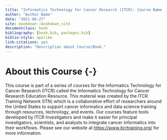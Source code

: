 ```yaml
--- 
title: "Informatics Technology for Cancer Research (ITCR): Course Name "
author: "Author Name"
date: "2021-04-27"
site: bookdown::bookdown_site
documentclass: book
bibliography: [book.bib, packages.bib]
biblio-style: apalike
link-citations: yes
description: "Description about Course/Book."
---
```





# About this Course {-}

This course is part of a series of courses for the Informatics Technology for Cancer Research (ITCR) called the Informatics Technology for Cancer Research Education Resource. This material was created by the ITCR Training Network (ITN)  which is a collaborative effort of researchers around the United States to support cancer informatics and data science training through resources, technology, and events. Our courses feature tools developed by ITCR Investigators and make it easier for principal investigators, scientists, and analysts to integrate cancer informatics into their workflows. Please see our website at https://www.itcrtraining.org/ for more information.

